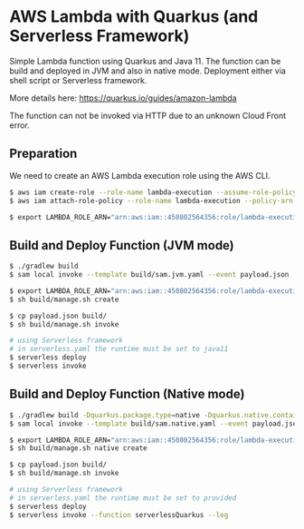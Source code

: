 # AWS Lambda with Quarkus (and Serverless Framework)

Simple Lambda function using Quarkus and Java 11. The function can be build and deployed
in JVM and also in native mode. Deployment either via shell script or Serverless framework.

More details here: https://quarkus.io/guides/amazon-lambda

The function can not be invoked via HTTP due to an unknown Cloud Front error.

## Preparation

We need to create an AWS Lambda execution role using the AWS CLI.

```bash
$ aws iam create-role --role-name lambda-execution --assume-role-policy-document file://trust-policy.json
$ aws iam attach-role-policy --role-name lambda-execution --policy-arn arn:aws:iam::aws:policy/service-role/AWSLambdaBasicExecutionRole

$ export LAMBDA_ROLE_ARN="arn:aws:iam::450802564356:role/lambda-execution"
```

## Build and Deploy Function (JVM mode)

```bash
$ ./gradlew build
$ sam local invoke --template build/sam.jvm.yaml --event payload.json

$ export LAMBDA_ROLE_ARN="arn:aws:iam::450802564356:role/lambda-execution"
$ sh build/manage.sh create

$ cp payload.json build/
$ sh build/manage.sh invoke

# using Serverless framework
# in serverless.yaml the runtime must be set to java11
$ serverless deploy
$ serverless invoke
```

## Build and Deploy Function (Native mode)

```bash
$ ./gradlew build -Dquarkus.package.type=native -Dquarkus.native.container-build=true
$ sam local invoke --template build/sam.native.yaml --event payload.json

$ export LAMBDA_ROLE_ARN="arn:aws:iam::450802564356:role/lambda-execution"
$ sh build/manage.sh native create

$ cp payload.json build/
$ sh build/manage.sh invoke

# using Serverless framework
# in serverless.yaml the runtime must be set to provided
$ serverless deploy
$ serverless invoke --function serverlessQuarkus --log
```
